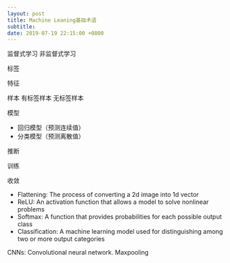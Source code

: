 ```yaml
---
layout: post
title: Machine Leaning基础术语
subtitle: 
date: 2019-07-19 22:15:00 +0800
---
```


监督式学习 非监督式学习

标签

特征

样本 有标签样本 无标签样本

模型

- 回归模型（预测连续值） 
- 分类模型（预测离散值）

推断

训练

收敛

- Flattening: The process of converting a 2d image into 1d vector
- ReLU: An activation function that allows a model to solve nonlinear problems
- Softmax: A function that provides probabilities for each possible output class
- Classification: A machine learning model used for distinguishing among two or more output categories

CNNs: Convolutional neural network.
Maxpooling

